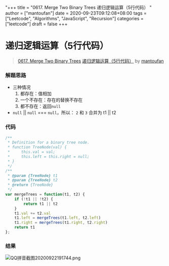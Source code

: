 "+++
title = "0617. Merge Two Binary Trees 递归逻辑运算（5行代码） "
author = ["mantoufan"]
date = 2020-09-23T09:12:08+08:00
tags = ["Leetcode", "Algorithms", "JavaScript", "Recursion"]
categories = ["leetcode"]
draft = false
+++

# 递归逻辑运算（5行代码）

> [0617. Merge Two Binary Trees](https://leetcode-cn.com/problems/merge-two-binary-trees/)
> [递归逻辑运算（5行代码）](https://leetcode-cn.com/problems/merge-two-binary-trees/solution/di-gui-luo-ji-yun-suan-fu-5xing-dai-ma-by-mantoufa/) by [mantoufan](https://leetcode-cn.com/u/mantoufan/)

### 解题思路
- 三种情况
    1. 都存在：值相加
    2. 一个不存在：存在的替换不存在
    3. 都不存在：返回`null`
- `null` || `null` === `null`，所以：
    `2` 和 `3` 合并为 t1 || t2
### 代码

```javascript
/**
 * Definition for a binary tree node.
 * function TreeNode(val) {
 *     this.val = val;
 *     this.left = this.right = null;
 * }
 */
/**
 * @param {TreeNode} t1
 * @param {TreeNode} t2
 * @return {TreeNode}
 */
var mergeTrees = function(t1, t2) {
    if (!t1 || !t2) {
        return t1 || t2
    }
    t1.val += t2.val
    t1.left = mergeTrees(t1.left, t2.left)
    t1.right = mergeTrees(t1.right, t2.right)
    return t1
};
```

### 结果
![QQ拼音截图20200922191744.png](https://pic.leetcode-cn.com/1600852255-MyeKZv-QQ%E6%8B%BC%E9%9F%B3%E6%88%AA%E5%9B%BE20200922191744.png)
